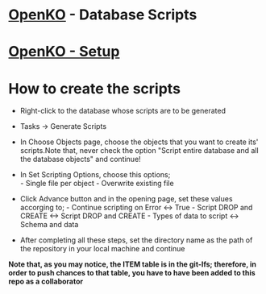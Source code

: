 # [OpenKO](https://github.com/srmeier/KnightOnline) - Database Scripts
# [OpenKO - Setup](http://codingbackwards.in/index.php?forums/general.19/)


# How to create the scripts

- Right-click to the database whose scripts are to be generated
- Tasks -> Generate Scripts
- In Choose Objects page, choose the objects that you want to create its' scripts.Note that, never check the option "Script entire database and all the database objects" and continue!
- In Set Scripting Options, choose this options;	
      - Single file per object
      - Overwrite existing file
- Click Advance button and in the opening page, set these values accorging to;
      - Continue scripting on Error <-> True
      - Script DROP and CREATE <-> Script DROP and CREATE
      - Types of data to script <-> Schema and data

- After completing all these steps, set the directory name as the path of the repository in your local machine and continue

**Note that, as you may notice, the ITEM table is in the git-lfs; therefore, in order to push chances to that table, you have to have been added to this repo as a collaborator**
